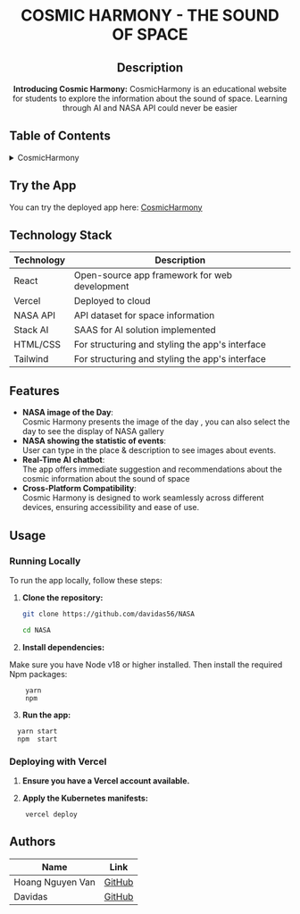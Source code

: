 <!-- PROJECT TITLE -->
<h1 align="center">COSMIC HARMONY - THE SOUND OF SPACE</h1>
<div id="header" align="center">
</div>
<h2 align="center">
 Description
</h2>
<p align="center"><strong>Introducing Cosmic Harmony:</strong>
   CosmicHarmony is an educational website for students to explore the information about the sound of space. Learning through AI and NASA API could never be easier</p>

## Table of Contents

<details>
<summary>CosmicHarmony</summary>

- [Application Description](#application-description)
- [Try the App](#try-the-app)
- [Technology Stack](#technology-stack)
- [Features](#features)
- [Usage](#usage)
  - [Running Locally](#running-locally)
  - [Deploying with Vercel](#deploying-with-kubernetes)
- [Authors](#authors)
- [License](#license)

</details>

## Try the App

You can try the deployed app here: [CosmicHarmony](https://soundofspace.vercel.app/)

## Technology Stack

| Technology   | Description                                      |
| ------------ | ------------------------------------------------ |
| React    | Open-source app framework for web development       |
| Vercel       | Deployed to cloud |
| NASA API       | API dataset for space information         |
| Stack AI        | SAAS for AI solution implemented     |
| HTML/CSS     | For structuring and styling the app's interface   |
| Tailwind     | For structuring and styling the app's interface   |


## Features

- **NASA image of the Day**:<br> Cosmic Harmony presents the image of the day , you can also select the day to see the display of NASA gallery
- **NASA showing the statistic of events**:<br> User can type in the place & description to see images about events.
- **Real-Time AI chatbot**:<br> The app offers immediate suggestion and recommendations about the cosmic information about the sound of space
- **Cross-Platform Compatibility**:<br> Cosmic Harmony is designed to work seamlessly across different devices, ensuring accessibility and ease of use.

## Usage

### Running Locally

To run the app locally, follow these steps:

1. **Clone the repository:**

   ```bash
   git clone https://github.com/davidas56/NASA

   cd NASA

2. **Install dependencies:**

Make sure you have Node v18 or higher installed. Then install the required Npm packages:
    

```
    yarn
    npm
```


3. **Run the app:**


```  
  yarn start
  npm  start
```

### Deploying with Vercel

1. **Ensure you have a Vercel account available.**

2. **Apply the Kubernetes manifests:**

```
    vercel deploy
```


## Authors

| Name               | Link                                      |
| ------------------ | ----------------------------------------- |
| Hoang Nguyen Van | [GitHub](https://github.com/hoangnv170752) |
| Davidas | [GitHub](https://github.com/davidas56) |

